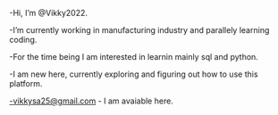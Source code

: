 -Hi, I’m @Vikky2022.

-I’m currently working in manufacturing industry and parallely learning coding.

-For the time being I am interested in learnin mainly sql and python.

-I am new here, currently exploring and figuring out how to use this platform.

-vikkysa25@gmail.com - I am avaiable here.

<!---
Vikky2022/Vikky2022 is a ✨ special ✨ repository because its `README.md` (this file) appears on your GitHub profile.
You can click the Preview link to take a look at your changes.
--->
